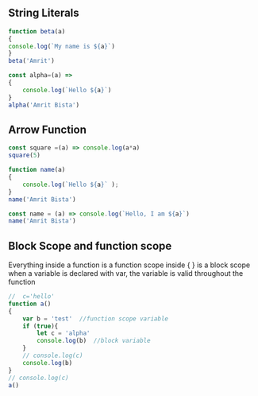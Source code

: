 ## String Literals
```js
function beta(a)
{
console.log(`My name is ${a}`)
}
beta('Amrit')

const alpha=(a) =>
{
    console.log(`Hello ${a}`)
}
alpha('Amrit Bista')
```

## Arrow Function
```js
const square =(a) => console.log(a*a)
square(5)

function name(a)
{
    console.log(`Hello ${a}` );
}
name('Amrit Bista')

const name = (a) => console.log(`Hello, I am ${a}`)
name('Amrit Bista')
```

## Block Scope and function scope
Everything inside a function is a function scope
inside { } is a block scope
when a variable is declared with var, the variable is valid throughout the function
```js
//  c='hello'
function a()
{
    var b = 'test'  //function scope variable
    if (true){
        let c = 'alpha'
        console.log(b)  //block variable
    }
    // console.log(c)
    console.log(b)
}
// console.log(c)
a()
```
